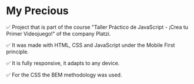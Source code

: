 # My Precious
✅ Project that is part of the course "Taller Práctico de JavaScript - ¡Crea tu Primer Videojuego!" of the company Platzi.

✅ It was made with HTML, CSS and JavaScript under the Mobile First principle. 

✅ It is fully responsive, it adapts to any device. 

✅ For the CSS the BEM methodology was used.
